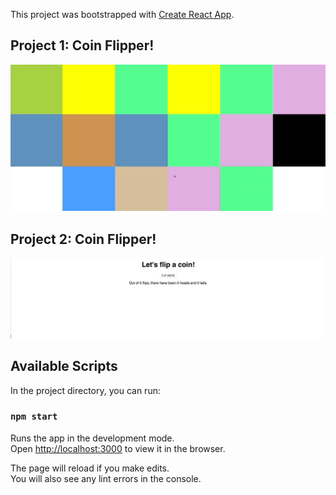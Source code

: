 This project was bootstrapped with [Create React App](https://github.com/facebook/create-react-app).

## Project 1: Coin Flipper!
![](colors.gif)

## Project 2: Coin Flipper!
![](coin.gif)

## Available Scripts

In the project directory, you can run:

### `npm start`

Runs the app in the development mode.<br>
Open [http://localhost:3000](http://localhost:3000) to view it in the browser.

The page will reload if you make edits.<br>
You will also see any lint errors in the console.
